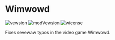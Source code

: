 # Wimwowd
![vewsion](https://img.shields.io/badge/RimWorld-1.1-FF00FF.svg) ![modVewsion](https://img.shields.io/badge/Uwu%20vewsion-1.0.0-FF00FF.svg) ![wicense](https://img.shields.io/badge/Wicense-CC0-FF00FF.svg)

Fixes sevewaw typos in the video game Wimwowd.